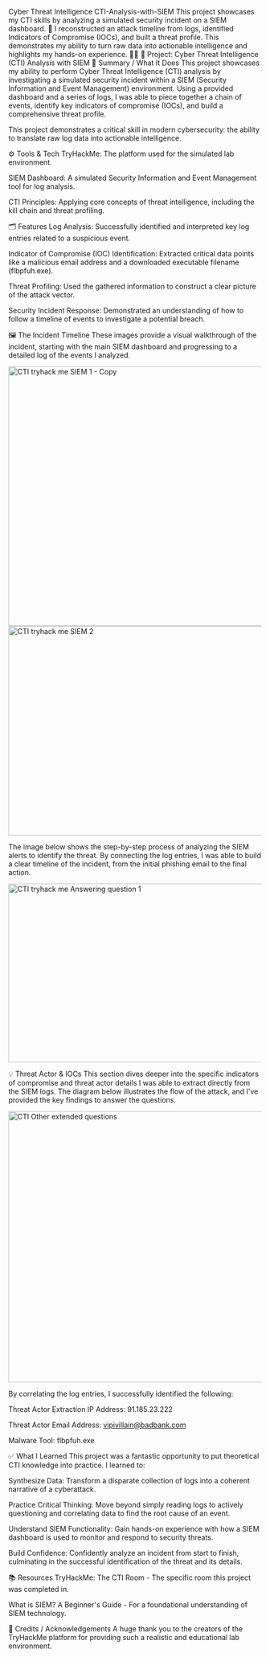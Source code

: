 Cyber Threat Intelligence CTI-Analysis-with-SIEM
This project showcases my CTI skills by analyzing a simulated security incident on a SIEM dashboard. 🎯 I reconstructed an attack timeline from logs, identified Indicators of Compromise (IOCs), and built a threat profile. This demonstrates my ability to turn raw data into actionable intelligence and highlights my hands-on experience. 🕵️‍♂️
📌 Project: Cyber Threat Intelligence (CTI) Analysis with SIEM
🧠 Summary / What It Does
This project showcases my ability to perform Cyber Threat Intelligence (CTI) analysis by investigating a simulated security incident within a SIEM (Security Information and Event Management) environment. Using a provided dashboard and a series of logs, I was able to piece together a chain of events, identify key indicators of compromise (IOCs), and build a comprehensive threat profile.

This project demonstrates a critical skill in modern cybersecurity: the ability to translate raw log data into actionable intelligence.

⚙️ Tools & Tech
TryHackMe: The platform used for the simulated lab environment.

SIEM Dashboard: A simulated Security Information and Event Management tool for log analysis.

CTI Principles: Applying core concepts of threat intelligence, including the kill chain and threat profiling.

🗂️ Features
Log Analysis: Successfully identified and interpreted key log entries related to a suspicious event.

Indicator of Compromise (IOC) Identification: Extracted critical data points like a malicious email address and a downloaded executable filename (flbpfuh.exe).

Threat Profiling: Used the gathered information to construct a clear picture of the attack vector.

Security Incident Response: Demonstrated an understanding of how to follow a timeline of events to investigate a potential breach.

🖼️ The Incident Timeline
These images provide a visual walkthrough of the incident, starting with the main SIEM dashboard and progressing to a detailed log of the events I analyzed.


<img width="742" height="517" alt="CTI tryhack me SIEM 1  - Copy" src="https://github.com/user-attachments/assets/d3caf07d-58ba-430c-b327-a704143e9a08" />


<img width="693" height="417" alt="CTI tryhack me SIEM 2 " src="https://github.com/user-attachments/assets/50b695a7-711c-4909-94e1-b53664338dcc" />


The image below shows the step-by-step process of analyzing the SIEM alerts to identify the threat. By connecting the log entries, I was able to build a clear timeline of the incident, from the initial phishing email to the final action.


<img width="812" height="356" alt="CTI tryhack me Answering question 1 " src="https://github.com/user-attachments/assets/c619e43d-f982-48b1-8bcc-60b66f9eff3a" />


💡 Threat Actor & IOCs
This section dives deeper into the specific indicators of compromise and threat actor details I was able to extract directly from the SIEM logs. The diagram below illustrates the flow of the attack, and I've provided the key findings to answer the questions.

<img width="630" height="540" alt="CTI Other extended questions " src="https://github.com/user-attachments/assets/9467a478-90f8-44e7-9cb9-5a2341ee0c7b" />


By correlating the log entries, I successfully identified the following:

Threat Actor Extraction IP Address: 91.185.23.222

Threat Actor Email Address: vipivillain@badbank.com

Malware Tool: flbpfuh.exe

✅ What I Learned
This project was a fantastic opportunity to put theoretical CTI knowledge into practice. I learned to:

Synthesize Data: Transform a disparate collection of logs into a coherent narrative of a cyberattack.

Practice Critical Thinking: Move beyond simply reading logs to actively questioning and correlating data to find the root cause of an event.

Understand SIEM Functionality: Gain hands-on experience with how a SIEM dashboard is used to monitor and respond to security threats.

Build Confidence: Confidently analyze an incident from start to finish, culminating in the successful identification of the threat and its details.

📚 Resources
TryHackMe: The CTI Room - The specific room this project was completed in.

What is SIEM? A Beginner's Guide - For a foundational understanding of SIEM technology.

🙌 Credits / Acknowledgements
A huge thank you to the creators of the TryHackMe platform for providing such a realistic and educational lab environment.
